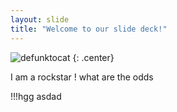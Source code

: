 ```yaml
---
layout: slide
title: "Welcome to our slide deck!"
---
```


![defunktocat](https://octodex.github.com/images/defunktocat.png)
{: .center}

I am a rockstar ! what are the odds

!!!hgg asdad
